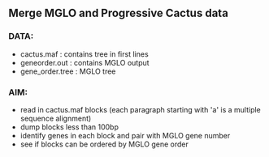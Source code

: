
## Merge MGLO and Progressive Cactus data


### DATA:
+ cactus.maf : contains tree in first lines   
+ geneorder.out  : contains MGLO output
+ gene_order.tree : MGLO tree


### AIM:
+ read in cactus.maf blocks (each paragraph starting with 'a' is a multiple sequence alignment)
+ dump blocks less than 100bp
+ identify genes in each block and pair with MGLO gene number
+ see if blocks can be ordered by MGLO gene order


